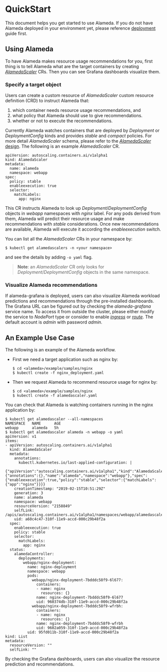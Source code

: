 # QuickStart

This document helps you get started to use Alameda. If you do not have Alameda deployed in your environment yet, please reference [deployment](./deploy.md) guide first.

## Using Alameda

To have Alameda makes resource usage recommendations for you, first thing is to tell Alameda what are the target containers by creating [_AlamedaScaler_](../design/crd_alamedascaler.md) CRs. Then you can see Grafana dashboards visualize them.

### Specify a target object

Users can create a custom resource of _AlamedaScaler_ custom resource definition (CRD) to instruct Alameda that:
1. which container needs resource usage recommendations, and
2. what policy that Alameda should use to give recommendations.
3. whether or not to execute the recommendations.

Currently Alameda watches containers that are deployed by _Deployment_ or _DeploymentConfig_ kinds and provides *stable* and *compact* policies. For more detail _AlamedaScaler_ schema, please refer to the [*AlamedaScaler* design](../design/crd_alamedascaler.md). The following is an example _AlamedaScaler_ CR.

```
apiVersion: autoscaling.containers.ai/v1alpha1
kind: AlamedaScaler
metadata:
  name: alameda
  namespace: webapp
spec:
  policy: stable
  enableexecution: true
  selector:
    matchLabels:
      app: nginx
```
This CR instructs Alameda to look up _Deployment_/_DeploymentConfig_ objects in _webapp_ namespaces with _nginx_ label. For any pods derived from them, Alameda will predict their resource usage and make recommendations with _stable_ considerations. Once new recommendations are available, Alameda will execute it according the _enableexecution_ switch.

You can list all the *AlamedaScaler* CRs in your namespace by:
```
$ kubectl get alamedascalers -n <your namespace>
```
and see the details by adding `-o yaml` flag.

> **Note**: an *AlamedaScaler* CR only looks for _Deployment_/_DeploymentConfig_ objects in the same namespace.

### Visualize Alameda recommendations

If alameda-grafana is deployed, users can also visualize Alameda workload predictions and recommendations through the pre-installed dashboards.
The Grafana URL can be figured out by checking the _alameda-grafana_ service name. To access it from outside the cluster, please either modify the service to  _NodePort_ type or consider to enable [_ingress_](https://kubernetes.io/docs/concepts/services-networking/ingress/) or [_route_](https://docs.openshift.com/container-platform/3.11/architecture/networking/routes.html). The default account is _admin_ with password _admin_.

## An Example Use Case

The following is an example of the Alameda workflow.

- First we need a target application such as nginx by:
    ```
    $ cd <alameda>/example/samples/nginx
    $ kubectl create -f nginx_deployment.yaml
    ```
- Then we request Alameda to recommend resource usage for nginx by:
    ```
    $ cd <alameda>/example/samples/nginx
    $ kubectl create -f alamedascaler.yaml
    ```

You can check that Alameda is watching containers running in the nginx application by:
```
$ kubectl get alamedascaler --all-namespaces
NAMESPACE   NAME      AGE
webapp      alameda   5h
$ kubectl get alamedascaler alameda -n webapp -o yaml
apiVersion: v1
items:
- apiVersion: autoscaling.containers.ai/v1alpha1
  kind: AlamedaScaler
  metadata:
    annotations:
      kubectl.kubernetes.io/last-applied-configuration: |
        {"apiVersion":"autoscaling.containers.ai/v1alpha1","kind":"AlamedaScaler","metadata":{"annotations":{},"name":"alameda","namespace":"webapp"},"spec":{"enableexecution":true,"policy":"stable","selector":{"matchLabels":{"app":"nginx"}}}}
    creationTimestamp: "2019-02-15T10:51:29Z"
    generation: 3
    name: alameda
    namespace: webapp
    resourceVersion: "2158849"
    selfLink: /apis/autoscaling.containers.ai/v1alpha1/namespaces/webapp/alamedascalers/alameda
    uid: a60c4c47-310f-11e9-accd-000c29b48f2a
  spec:
    enableexecution: true
    policy: stable
    selector:
      matchLabels:
        app: nginx
  status:
    alamedaController:
      deployments:
        webapp/nginx-deployment:
          name: nginx-deployment
          namespace: webapp
          pods:
            webapp/nginx-deployment-7bdddc58f9-6l677:
              containers:
              - name: nginx
                resources: {}
              name: nginx-deployment-7bdddc58f9-6l677
              uid: 960374db-310f-11e9-accd-000c29b48f2a
            webapp/nginx-deployment-7bdddc58f9-wfrbh:
              containers:
              - name: nginx
                resources: {}
              name: nginx-deployment-7bdddc58f9-wfrbh
              uid: 9602a059-310f-11e9-accd-000c29b48f2a
          uid: 95fd011b-310f-11e9-accd-000c29b48f2a
kind: List
metadata:
  resourceVersion: ""
  selfLink: ""
```

By checking the Grafana dashboards, users can also visualize the resource prediction and recommendations.

